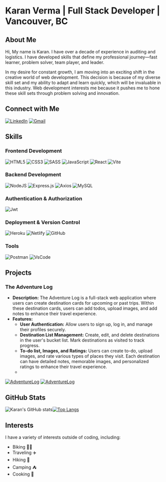 <h1 align="left">Karan Verma | Full Stack Developer | Vancouver, BC </h1>

## About Me
Hi, My name is Karan. I have over a decade of experience in auditing and logistics. I have developed skills that define my professional journey—fast learner, problem solver, team player, and leader. 

In my desire for constant growth, I am moving into an exciting shift in the creative world of web development. This decision is because of my diverse skill set and my ability to adapt and learn quickly, which will be invaluable in this industry. Web development interests me because it pushes me to hone  these skill sets through problem solving and innovation.

## Connect with Me
[![LinkedIn](https://img.shields.io/badge/LinkedIn-0077B5?style=for-the-badge&logo=linkedin&logoColor=white)](https://www.linkedin.com/in/karranverma/)
[![Gmail](https://img.shields.io/badge/Gmail-D14836?style=for-the-badge&logo=gmail&logoColor=white)](mailto:karranverma@gmail.com)

## Skills
### Frontend Development
 ![HTML5](https://img.shields.io/badge/html5-%23E34F26.svg?style=for-the-badge&logo=html5&logoColor=white)
 ![CSS3](https://img.shields.io/badge/css3-%231572B6.svg?style=for-the-badge&logo=css3&logoColor=white)
 ![SASS](https://img.shields.io/badge/SASS-hotpink.svg?style=for-the-badge&logo=SASS&logoColor=white)
 ![JavaScript](https://img.shields.io/badge/javascript-%23323330.svg?style=for-the-badge&logo=javascript&logoColor=%23F7DF1E)
 ![React](https://img.shields.io/badge/react-%2320232a.svg?style=for-the-badge&logo=react&logoColor=%2361DAFB)
 ![Vite](https://img.shields.io/badge/Vite-B73BFE?style=for-the-badge&logo=vite&logoColor=FFD62E)

### Backend Development
 ![NodeJS](https://img.shields.io/badge/node.js-6DA55F?style=for-the-badge&logo=node.js&logoColor=white)
![Express.js](https://img.shields.io/badge/express.js-%23404d59.svg?style=for-the-badge&logo=express&logoColor=%2361DAFB)
![Axios](https://img.shields.io/badge/axios-671ddf?&style=for-the-badge&logo=axios&logoColor=white)
![MySQL](https://img.shields.io/badge/mysql-4479A1.svg?style=for-the-badge&logo=mysql&logoColor=white)

### Authentication & Authorization
 ![Jwt](https://img.shields.io/badge/JWT-000000?style=for-the-badge&logo=JSON%20web%20tokens&logoColor=white)

### Deployment & Version Control
 ![Heroku](https://img.shields.io/badge/Heroku-430098?style=for-the-badge&logo=heroku&logoColor=white)
  ![Netlify](https://img.shields.io/badge/Netlify-00C7B7?style=for-the-badge&logo=netlify&logoColor=white)
  ![GitHub](https://img.shields.io/badge/GitHub-100000?style=for-the-badge&logo=github&logoColor=white)

### Tools
![Postman](https://img.shields.io/badge/Postman-FF6C37?style=for-the-badge&logo=Postman&logoColor=white)
![VsCode](https://img.shields.io/badge/VSCode-0078D4?style=for-the-badge&logo=visual%20studio%20code&logoColor=white)

## Projects
### The Adventure Log 
- **Description:** The Adventure Log is a full-stack web application where users can create destination cards for upcoming or past trips. Within these destination cards, users can add todos, upload images, and add notes to enhance their travel experience.
- **Features:**
  - **User Authentication:** Allow users to sign up, log in, and manage their profiles securely.
  - **Destination List Management:** Create, edit, and delete destinations in the user's bucket list. Mark destinations as visited to track progress.
  - **To-do list, Images, and Ratings:** Users can create to-do, upload images, and rate various types of places they visit. Each destination can have detailed notes, memorable images, and personalized ratings to enhance their travel experience.
  - 
[![AdventureLog](https://img.shields.io/badge/Application-2962FF?style=for-the-badge&logoColor=white)](https://theadventurelog.netlify.app/)
[![AdventureLog](https://img.shields.io/badge/View%20Project-100000?style=for-the-badge&logoColor=white)](https://github.com/KappyVerma/karan-verma-capstone)

## GitHub Stats
![Karan's GitHub stats](https://github-readme-stats.vercel.app/api?username=kappyverma&show_icons=true&theme=dark)[![Top Langs](https://github-readme-stats.vercel.app/api/top-langs/?username=kappyverma&layout=compact&theme=dark)](https://github.com/kappyverma)


## Interests
I have a variety of interests outside of coding, including:

- Biking 🚴‍♂️
- Traveling ✈️
- Hiking 🥾
- Camping ⛺️
- Cooking 🍳
